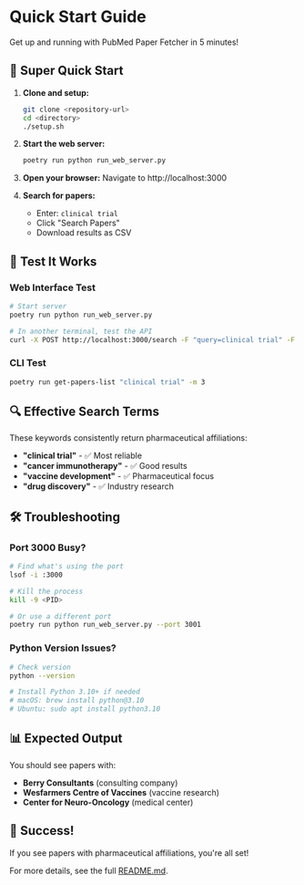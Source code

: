 # Quick Start Guide

Get up and running with PubMed Paper Fetcher in 5 minutes!

## 🚀 Super Quick Start

1. **Clone and setup:**

   ```bash
   git clone <repository-url>
   cd <directory>
   ./setup.sh
   ```

2. **Start the web server:**

   ```bash
   poetry run python run_web_server.py
   ```

3. **Open your browser:**
   Navigate to http://localhost:3000

4. **Search for papers:**
   - Enter: `clinical trial`
   - Click "Search Papers"
   - Download results as CSV

## 🎯 Test It Works

### Web Interface Test

```bash
# Start server
poetry run python run_web_server.py

# In another terminal, test the API
curl -X POST http://localhost:3000/search -F "query=clinical trial" -F "max_results=3"
```

### CLI Test

```bash
poetry run get-papers-list "clinical trial" -m 3
```

## 🔍 Effective Search Terms

These keywords consistently return pharmaceutical affiliations:

- **"clinical trial"** - ✅ Most reliable
- **"cancer immunotherapy"** - ✅ Good results
- **"vaccine development"** - ✅ Pharmaceutical focus
- **"drug discovery"** - ✅ Industry research

## 🛠️ Troubleshooting

### Port 3000 Busy?

```bash
# Find what's using the port
lsof -i :3000

# Kill the process
kill -9 <PID>

# Or use a different port
poetry run python run_web_server.py --port 3001
```

### Python Version Issues?

```bash
# Check version
python --version

# Install Python 3.10+ if needed
# macOS: brew install python@3.10
# Ubuntu: sudo apt install python3.10
```

## 📊 Expected Output

You should see papers with:

- **Berry Consultants** (consulting company)
- **Wesfarmers Centre of Vaccines** (vaccine research)
- **Center for Neuro-Oncology** (medical center)

## 🎉 Success!

If you see papers with pharmaceutical affiliations, you're all set!

For more details, see the full [README.md](README.md).
